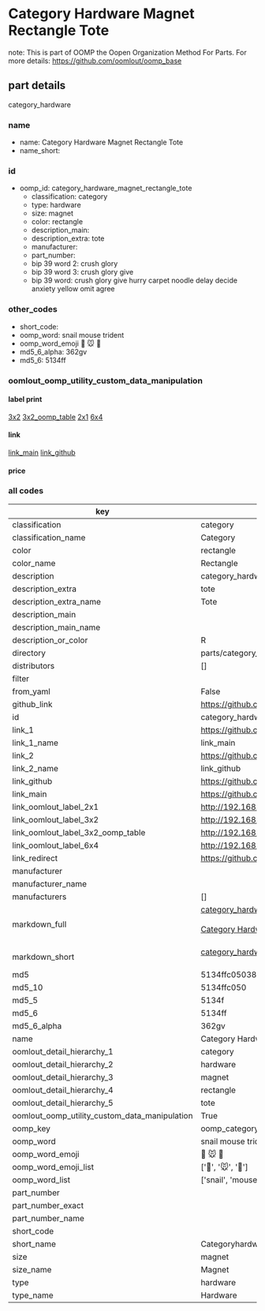 # Category Hardware Magnet Rectangle Tote  

note: This is part of OOMP the Oopen Organization Method For Parts. For more details: https://github.com/oomlout/oomp_base

##  part details
  



category_hardware



### name
* name: Category Hardware Magnet Rectangle Tote
* name_short: 
### id
* oomp_id: category_hardware_magnet_rectangle_tote
  * classification: category
  * type: hardware
  * size: magnet
  * color: rectangle
  * description_main: 
  * description_extra: tote
  * manufacturer: 
  * part_number: 
  * bip 39 word 2: crush glory
  * bip 39 word 3: crush glory give
  * bip 39 word: crush glory give hurry carpet noodle delay decide anxiety yellow omit agree

### other_codes
* short_code: 
* oomp_word: snail mouse trident
* oomp_word_emoji :snail: :mouse: :trident:
* md5_6_alpha: 362gv
* md5_6: 5134ff






### oomlout_oomp_utility_custom_data_manipulation
#### label print
[3x2](http://192.168.1.245:1112/?label=oomp%20362gv)
[3x2_oomp_table](http://192.168.1.108:1112/?label=oomp%20362gv)
[2x1](http://192.168.1.242:1112/?label=oomp%20362gv)
[6x4](http://192.168.1.55:1112/?label=oomp%20362gv)    

#### link

[link_main](https://github.com/oomlout/oomlout_oomp_version_1_messy/tree/main/parts/category_hardware_magnet_rectangle_tote) [link_github](https://github.com/oomlout/oomlout_oomp_version_1_messy/tree/main/parts/category_hardware_magnet_rectangle_tote)                             

#### price







### all codes 
| key | value |  
| --- | --- |  
| classification | category |  
| classification_name | Category |  
| color | rectangle |  
| color_name | Rectangle |  
| description | category_hardware |  
| description_extra | tote |  
| description_extra_name | Tote |  
| description_main |  |  
| description_main_name |  |  
| description_or_color | R  |  
| directory | parts/category_hardware_magnet_rectangle_tote |  
| distributors | [] |  
| filter |  |  
| from_yaml | False |  
| github_link | https://github.com/oomlout/oomlout_oomp_part_src/tree/main/parts/category_hardware_magnet_rectangle_tote |  
| id | category_hardware_magnet_rectangle_tote |  
| link_1 | https://github.com/oomlout/oomlout_oomp_version_1_messy/tree/main/parts/category_hardware_magnet_rectangle_tote |  
| link_1_name | link_main |  
| link_2 | https://github.com/oomlout/oomlout_oomp_version_1_messy/tree/main/parts/category_hardware_magnet_rectangle_tote |  
| link_2_name | link_github |  
| link_github | https://github.com/oomlout/oomlout_oomp_version_1_messy/tree/main/parts/category_hardware_magnet_rectangle_tote |  
| link_main | https://github.com/oomlout/oomlout_oomp_version_1_messy/tree/main/parts/category_hardware_magnet_rectangle_tote |  
| link_oomlout_label_2x1 | http://192.168.1.242:1112/?label=oomp%20362gv |  
| link_oomlout_label_3x2 | http://192.168.1.245:1112/?label=oomp%20362gv |  
| link_oomlout_label_3x2_oomp_table | http://192.168.1.108:1112/?label=oomp%20362gv |  
| link_oomlout_label_6x4 | http://192.168.1.55:1112/?label=oomp%20362gv |  
| link_redirect | https://github.com/oomlout/oomlout_oomp_version_1_messy/tree/main/parts/category_hardware_magnet_rectangle_tote |  
| manufacturer |  |  
| manufacturer_name |  |  
| manufacturers | [] |  
| markdown_full | [category_hardware_magnet_rectangle_tote](none)<br>[](none)<br>[Category Hardware Magnet Rectangle Tote](none)<br><br> |  
| markdown_short | [category_hardware_magnet_rectangle_tote](none)<br><br> |  
| md5 | 5134ffc05038c73e581166fac4d8e1a8 |  
| md5_10 | 5134ffc050 |  
| md5_5 | 5134f |  
| md5_6 | 5134ff |  
| md5_6_alpha | 362gv |  
| name | Category Hardware Magnet Rectangle Tote |  
| oomlout_detail_hierarchy_1 | category |  
| oomlout_detail_hierarchy_2 | hardware |  
| oomlout_detail_hierarchy_3 | magnet |  
| oomlout_detail_hierarchy_4 | rectangle |  
| oomlout_detail_hierarchy_5 | tote |  
| oomlout_oomp_utility_custom_data_manipulation | True |  
| oomp_key | oomp_category_hardware_magnet_rectangle_tote |  
| oomp_word | snail mouse trident |  
| oomp_word_emoji | :snail: :mouse: :trident: |  
| oomp_word_emoji_list | [':snail:', ':mouse:', ':trident:'] |  
| oomp_word_list | ['snail', 'mouse', 'trident'] |  
| part_number |  |  
| part_number_exact |  |  
| part_number_name |  |  
| short_code |  |  
| short_name | Categoryhardware |  
| size | magnet |  
| size_name | Magnet |  
| type | hardware |  
| type_name | Hardware |  
